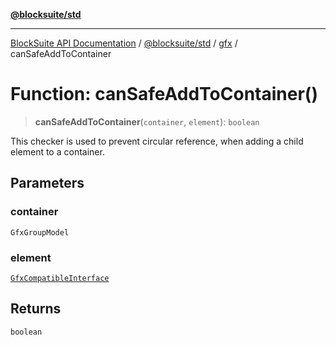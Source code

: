 [**@blocksuite/std**](../../../../@blocksuite/std/README.md)

***

[BlockSuite API Documentation](../../../../README.md) / [@blocksuite/std](../../README.md) / [gfx](../README.md) / canSafeAddToContainer

# Function: canSafeAddToContainer()

> **canSafeAddToContainer**(`container`, `element`): `boolean`

This checker is used to prevent circular reference, when adding a child element to a container.

## Parameters

### container

`GfxGroupModel`

### element

[`GfxCompatibleInterface`](../interfaces/GfxCompatibleInterface.md)

## Returns

`boolean`
